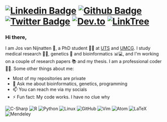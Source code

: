# [![Linkedin Badge](https://img.shields.io/badge/-LinkedIn-0077B5?style=flat&logo=Linkedin&logoColor=white)](https://www.linkedin.com/in/jos-van-nijnatten/) [![Github Badge](https://img.shields.io/badge/-Github-242A2D?style=flat&logo=Github&logoColor=white)](https://github.com/vanNijnatten/) [![Twitter Badge](https://img.shields.io/badge/-Twitter-0077B5?style=flat&logo=Twitter&logoColor=white)](https://twitter.com/J_vanNijnatten) [![Dev.to](https://img.shields.io/badge/-Dev.to-242A2D?style=flat&logo=dev.to&logoColor=white)](https://dev.to/vannijnatten) [![LinkTree](https://img.shields.io/badge/-LinkTree-39e09b?style=flat&logo=linktree&logoColor=white)](https://linktr.ee/vanNijnatten)

### Hi there,
I am Jos van Nijnatten 🧔, a PhD student 🧑‍🔬 at [UTS](http://www.uts.edu.au) and [UMCG](https://www.umcg.nl). I study medical research 🦠🔬, genetics 🧬 and bioinformatics 📊💻, and I'm working on a couple of research papers 📚 and my thesis. I am a professional coder 👨‍💻. Some other things about me:


- Most of my repositories are private<br />
- 💬 Ask me about bioinformatics, genetics, programming<br />
- 📫 You can reach me via my socials<br />
- ⚡ Fun fact: My code works. I have no clue why


![C-Sharp](https://img.shields.io/badge/-C%23-239120?style=flat&logoColor=white&logo=c-sharp)
![R](https://img.shields.io/badge/-R-276dc3?style=flat&logoColor=white&logo=r)
![Python](https://img.shields.io/badge/-Python-3776ab?style=flat&logoColor=white&logo=python)
![Linux](https://img.shields.io/badge/-Linux-fcc624?style=flat&logoColor=white&logo=linux)
![GitHub](https://img.shields.io/badge/-GitHub-181717?style=flat&logoColor=white&logo=github)
![Vim](https://img.shields.io/badge/-Vim-019733?style=flat&logoColor=white&logo=vim)
![Atom](https://img.shields.io/badge/-Atom-66585c?style=flat&logoColor=white&logo=atom)
![LaTeX](https://img.shields.io/badge/-LaTeX-008080?style=flat&logoColor=white&logo=latex)
![Mendeley](https://img.shields.io/badge/-Mendeley-9d1620?style=flat&logoColor=white&logo=mendeley)

<!--
shields.io icons via https://simpleicons.org/
-->
